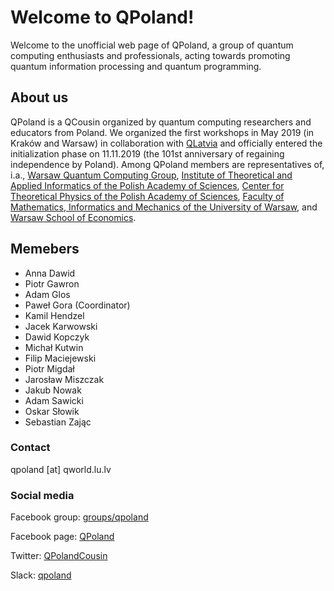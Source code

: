 # Welcome to QPoland!

Welcome to the unofficial web page of QPoland, a group of quantum computing enthusiasts and professionals, acting towards promoting quantum information processing and quantum programming. 

## About us

QPoland is a QCousin organized by quantum computing researchers and educators from Poland. We organized the first workshops in May 2019 (in Kraków and Warsaw) in collaboration with [QLatvia](https://qworld.lu.lv/index.php/qlatvia/) and officially entered the initialization phase on 11.11.2019 (the 101st anniversary of regaining independence by Poland). Among QPoland members are representatives of, i.a., [Warsaw Quantum Computing Group](https://www.facebook.com/groups/warsaw.quantum), [Institute of Theoretical and Applied Informatics of the Polish Academy of Sciences](https://iitis.pl/en), [Center for Theoretical Physics of the Polish Academy of Sciences](http://www.cft.edu.pl/), [Faculty of Mathematics, Informatics and Mechanics of the University of Warsaw](https://www.mimuw.edu.pl/en), and [Warsaw School of Economics](http://www.sgh.waw.pl/en/Pages/default.aspx).

## Memebers

- Anna Dawid
- Piotr Gawron
- Adam Glos
- Paweł Gora (Coordinator)
- Kamil Hendzel
- Jacek Karwowski
- Dawid Kopczyk
- Michał Kutwin
- Filip Maciejewski
- Piotr Migdał
- Jarosław Miszczak
- Jakub Nowak
- Adam Sawicki
- Oskar Słowik
- Sebastian Zając

### Contact

qpoland [at] qworld.lu.lv

### Social media

Facebook group: [groups/qpoland](https://www.facebook.com/groups/qpoland)

Facebook page: [QPoland](https://www.facebook.com/QPoland-110308580421373)

Twitter: [QPolandCousin](https://twitter.com/QPolandCousin)

Slack:
[qpoland](https://join.slack.com/t/qpoland/shared_invite/zt-cfeuwob7-uQH6BjW9k_WbWnAME8Uyuw) 


